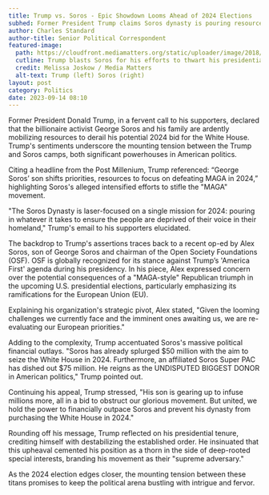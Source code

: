 ```yaml
---
title: Trump vs. Soros - Epic Showdown Looms Ahead of 2024 Elections
subhed: Former President Trump claims Soros dynasty is pouring resources to thwart his potential return to the White House.
author: Charles Standard
author-title: Senior Political Correspondent
featured-image: 
  path: https://cloudfront.mediamatters.org/static/uploader/image/2018/10/08/Trump-Soros.png
  cutline: Trump blasts Soros for his efforts to thwart his presidential run.
  credit: Melissa Joskow / Media Matters
  alt-text: Trump (left) Soros (right)
layout: post
category: Politics
date: 2023-09-14 08:10
---
```


Former President Donald Trump, in a fervent call to his supporters, declared that the billionaire activist George Soros and his family are ardently mobilizing resources to derail his potential 2024 bid for the White House. Trump's sentiments underscore the mounting tension between the Trump and Soros camps, both significant powerhouses in American politics.

Citing a headline from the Post Millenium, Trump referenced: “George Soros’ son shifts priorities, resources to focus on defeating MAGA in 2024,” highlighting Soros's alleged intensified efforts to stifle the "MAGA" movement.

"The Soros Dynasty is laser-focused on a single mission for 2024: pouring in whatever it takes to ensure the people are deprived of their voice in their homeland," Trump's email to his supporters elucidated.

The backdrop to Trump's assertions traces back to a recent op-ed by Alex Soros, son of George Soros and chairman of the Open Society Foundations (OSF). OSF is globally recognized for its stance against Trump’s 'America First' agenda during his presidency. In his piece, Alex expressed concern over the potential consequences of a "MAGA-style" Republican triumph in the upcoming U.S. presidential elections, particularly emphasizing its ramifications for the European Union (EU).

Explaining his organization's strategic pivot, Alex stated, "Given the looming challenges we currently face and the imminent ones awaiting us, we are re-evaluating our European priorities."

Adding to the complexity, Trump accentuated Soros's massive political financial outlays. "Soros has already splurged $50 million with the aim to seize the White House in 2024. Furthermore, an affiliated Soros Super PAC has dished out $75 million. He reigns as the UNDISPUTED BIGGEST DONOR in American politics," Trump pointed out.

Continuing his appeal, Trump stressed, "His son is gearing up to infuse millions more, all in a bid to obstruct our glorious movement. But united, we hold the power to financially outpace Soros and prevent his dynasty from purchasing the White House in 2024."

Rounding off his message, Trump reflected on his presidential tenure, crediting himself with destabilizing the established order. He insinuated that this upheaval cemented his position as a thorn in the side of deep-rooted special interests, branding his movement as their "supreme adversary."

As the 2024 election edges closer, the mounting tension between these titans promises to keep the political arena bustling with intrigue and fervor.
